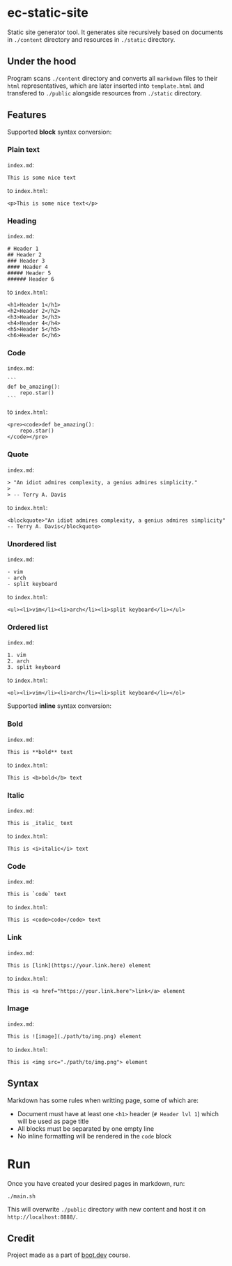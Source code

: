 # ec-static-site

Static site generator tool. It generates site recursively based on 
documents in `./content` directory and resources in `./static` directory.

## Under the hood

Program scans `./content` directory and converts all `markdown` files to 
their `html` representatives, which are later inserted into `template.html` and 
transfered to `./public` alongside resources from `./static` directory.

## Features

Supported **block** syntax conversion:

### Plain text
`index.md`:
```
This is some nice text
```
to `index.html`:
```
<p>This is some nice text</p>
```

### Heading
`index.md`:
```
# Header 1
## Header 2
### Header 3
#### Header 4
##### Header 5
###### Header 6
``` 
to `index.html`:
```
<h1>Header 1</h1>
<h2>Header 2</h2>
<h3>Header 3</h3>
<h4>Header 4</h4>
<h5>Header 5</h5>
<h6>Header 6</h6>
```

### Code
`index.md`:
```` 
```
def be_amazing():
    repo.star()
```
````
to `index.html`:
```
<pre><code>def be_amazing():
    repo.star()
</code></pre>
```

### Quote
`index.md`:
```
> "An idiot admires complexity, a genius admires simplicity."
> 
> -- Terry A. Davis
``` 
to `index.html`:
```
<blockquote>"An idiot admires complexity, a genius admires simplicity"  -- Terry A. Davis</blockquote>
```

### Unordered list
`index.md`:
```
- vim
- arch
- split keyboard
```
to `index.html`:
```
<ul><li>vim</li><li>arch</li><li>split keyboard</li></ul>
```

### Ordered list
`index.md`:
```
1. vim
2. arch
3. split keyboard
```
to `index.html`:
```
<ol><li>vim</li><li>arch</li><li>split keyboard</li></ol>
```

Supported **inline** syntax conversion:

### Bold
`index.md`:
```
This is **bold** text
```
to `index.html`:
```
This is <b>bold</b> text
```

### Italic
`index.md`:
```
This is _italic_ text
```
to `index.html`:
``` 
This is <i>italic</i> text
```
 
### Code
`index.md`:
```
This is `code` text
```
to `index.html`:
```
This is <code>code</code> text
```

### Link
`index.md`:
```
This is [link](https://your.link.here) element
```
to `index.html`:
```
This is <a href="https://your.link.here">link</a> element
```

### Image
`index.md`:
```
This is ![image](./path/to/img.png) element
```
to `index.html`:
```
This is <img src="./path/to/img.png"> element
```

## Syntax

Markdown has some rules when writting page, some of which are:

- Document must have at least one `<h1>` header (`# Header lvl 1`) which will 
be used as page title
- All blocks must be separated by one empty line
- No inline formatting will be rendered in the `code` block

# Run

Once you have created your desired pages in markdown, run:

```
./main.sh
```

This will overwrite `./public` directory with new content and host it on 
`http://localhost:8888/`.


## Credit

Project made as a part of [boot.dev](https://www.boot.dev) course.
